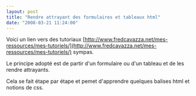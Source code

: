 ```yaml
---
layout: post
title: "Rendre attrayant des formulaires et tableaux html"
date: "2008-03-21 11:24:00"
---
```

Voici un lien vers des tutoriaux [http://www.fredcavazza.net/mes-ressources/mes-tutoriels/](http://www.fredcavazza.net/mes-ressources/mes-tutoriels/) sympas.

Le principe adopté est de partir d'un formulaire ou d'un tableau et de les rendre attrayants.

Cela se fait étape par étape et pemet d'apprendre quelques balises html et notions de css.
